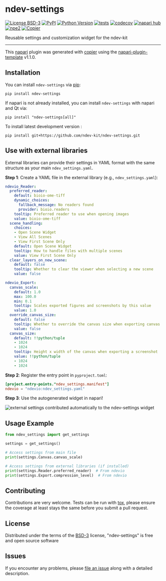 # ndev-settings

[![License BSD-3](https://img.shields.io/pypi/l/ndev-settings.svg?color=green)](https://github.com/ndev-kit/ndev-settings/raw/main/LICENSE)
[![PyPI](https://img.shields.io/pypi/v/ndev-settings.svg?color=green)](https://pypi.org/project/ndev-settings)
[![Python Version](https://img.shields.io/pypi/pyversions/ndev-settings.svg?color=green)](https://python.org)
[![tests](https://github.com/ndev-kit/ndev-settings/workflows/tests/badge.svg)](https://github.com/ndev-kit/ndev-settings/actions)
[![codecov](https://codecov.io/gh/ndev-kit/ndev-settings/branch/main/graph/badge.svg)](https://codecov.io/gh/ndev-kit/ndev-settings)
[![napari hub](https://img.shields.io/endpoint?url=https://api.napari-hub.org/shields/ndev-settings)](https://napari-hub.org/plugins/ndev-settings)
[![npe2](https://img.shields.io/badge/plugin-npe2-blue?link=https://napari.org/stable/plugins/index.html)](https://napari.org/stable/plugins/index.html)
[![Copier](https://img.shields.io/endpoint?url=https://raw.githubusercontent.com/copier-org/copier/master/img/badge/badge-grayscale-inverted-border-purple.json)](https://github.com/copier-org/copier)

Reusable settings and customization widget for the ndev-kit

----------------------------------

This [napari] plugin was generated with [copier] using the [napari-plugin-template] v1.1.0.

<!--
Don't miss the full getting started guide to set up your new package:
https://github.com/napari/napari-plugin-template#getting-started

and review the napari docs for plugin developers:
https://napari.org/stable/plugins/index.html
-->

## Installation

You can install `ndev-settings` via [pip]:

```
pip install ndev-settings
```

If napari is not already installed, you can install `ndev-settings` with napari and Qt via:

```
pip install "ndev-settings[all]"
```


To install latest development version :

```
pip install git+https://github.com/ndev-kit/ndev-settings.git
```

## Use with external libraries

External libraries can provide their settings in YAML format with the same structure as your main `ndev_settings.yaml`.

**Step 1**: Create a YAML file in the external library (e.g., `ndev_settings.yaml`):

```yaml
ndevio_Reader:
  preferred_reader:
    default: bioio-ome-tiff
    dynamic_choices:
      fallback_message: No readers found
      provider: bioio.readers
    tooltip: Preferred reader to use when opening images
    value: bioio-ome-tiff
  scene_handling:
    choices:
    - Open Scene Widget
    - View All Scenes
    - View First Scene Only
    default: Open Scene Widget
    tooltip: How to handle files with multiple scenes
    value: View First Scene Only
  clear_layers_on_new_scene:
    default: false
    tooltip: Whether to clear the viewer when selecting a new scene
    value: false

ndevio_Export:
  canvas_scale:
    default: 1.0
    max: 100.0
    min: 0.1
    tooltip: Scales exported figures and screenshots by this value
    value: 1.0
  override_canvas_size:
    default: false
    tooltip: Whether to override the canvas size when exporting canvas screenshot
    value: false
  canvas_size:
    default: !!python/tuple
    - 1024
    - 1024
    tooltip: Height x width of the canvas when exporting a screenshot
    value: !!python/tuple
    - 1024
    - 1024
```

**Step 2**: Register the entry point in `pyproject.toml`:

```toml
[project.entry-points."ndev_settings.manifest"]
ndevio = "ndevio:ndev_settings.yaml"
```

**Step 3**: Use the autogenerated widget in napari!

![external settings contributed automatically to the ndev-settings widget](./resources/widget.png)

## Usage Example

```python
from ndev_settings import get_settings

settings = get_settings()

# Access settings from main file
print(settings.Canvas.canvas_scale)

# Access settings from external libraries (if installed)
print(settings.Reader.preferred_reader)  # From ndevio
print(settings.Export.compression_level)  # From ndevio
```

## Contributing

Contributions are very welcome. Tests can be run with [tox], please ensure
the coverage at least stays the same before you submit a pull request.

## License

Distributed under the terms of the [BSD-3] license,
"ndev-settings" is free and open source software

## Issues

If you encounter any problems, please [file an issue] along with a detailed description.

[napari]: https://github.com/napari/napari
[copier]: https://copier.readthedocs.io/en/stable/
[@napari]: https://github.com/napari
[MIT]: http://opensource.org/licenses/MIT
[BSD-3]: http://opensource.org/licenses/BSD-3-Clause
[GNU GPL v3.0]: http://www.gnu.org/licenses/gpl-3.0.txt
[GNU LGPL v3.0]: http://www.gnu.org/licenses/lgpl-3.0.txt
[Apache Software License 2.0]: http://www.apache.org/licenses/LICENSE-2.0
[Mozilla Public License 2.0]: https://www.mozilla.org/media/MPL/2.0/index.txt
[napari-plugin-template]: https://github.com/napari/napari-plugin-template

[file an issue]: https://github.com/ndev-kit/ndev-settings/issues

[napari]: https://github.com/napari/napari
[tox]: https://tox.readthedocs.io/en/latest/
[pip]: https://pypi.org/project/pip/
[PyPI]: https://pypi.org/
